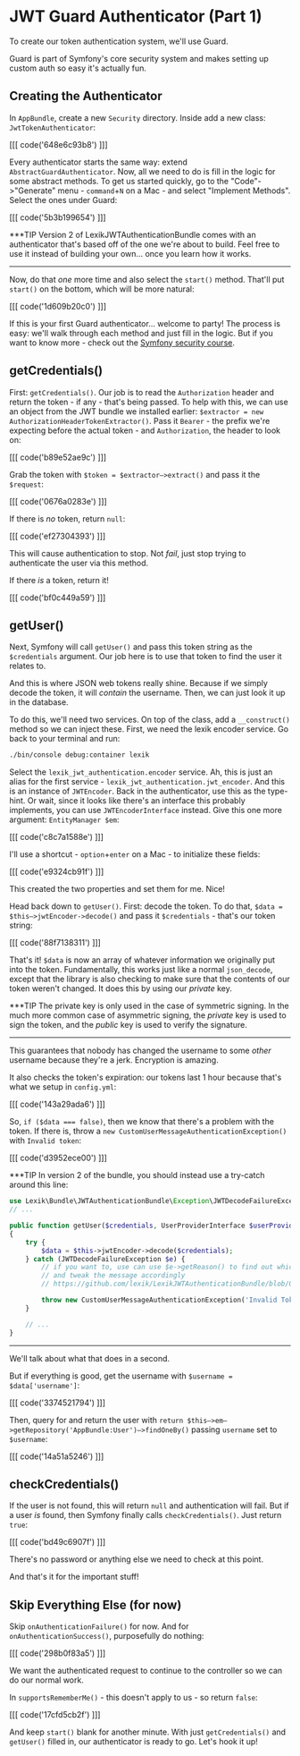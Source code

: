 # JWT Guard Authenticator (Part 1)

To create our token authentication system, we'll use Guard.

Guard is part of Symfony's core security system and makes setting up custom auth
so easy it's actually fun.

## Creating the Authenticator

In `AppBundle`, create a new `Security` directory. Inside add a new class: `JwtTokenAuthenticator`:

[[[ code('648e6c93b8') ]]]

Every authenticator starts the same way: extend `AbstractGuardAuthenticator`. Now,
all we need to do is fill in the logic for some abstract methods. To get us started
quickly, go to the "Code"->"Generate" menu - `command`+`N` on a Mac - and select
"Implement Methods". Select the ones under Guard:

[[[ code('5b3b199654') ]]]

***TIP
Version 2 of LexikJWTAuthenticationBundle comes with an authenticator that's
based off of the one we're about to build. Feel free to use it instead of
building your own... once you learn how it works.
***

Now, do that *one* more time and also select the `start()` method. That'll put `start()`
on the bottom, which will be more natural:

[[[ code('1d609b20c0') ]]]

If this is your first Guard authenticator... welcome to party! The process is easy:
we'll walk through each method and just fill in the logic. But if you want to know
more - check out the [Symfony security course][1].

## getCredentials()

First: `getCredentials()`. Our job is to read the `Authorization` header and return
the token - if any - that's being passed. To help with this, we can use an object
from the JWT bundle we installed earlier: `$extractor = new AuthorizationHeaderTokenExtractor()`.
Pass it `Bearer` - the prefix we're expecting before the actual token - and `Authorization`,
the header to look on:

[[[ code('b89e52ae9c') ]]]

Grab the token with `$token = $extractor–>extract()` and pass it the `$request`:

[[[ code('0676a0283e') ]]]

If there is *no* token, return `null`:

[[[ code('ef27304393') ]]]

This will cause authentication to stop. Not *fail*, just stop trying to authenticate
the user via this method.

If there *is* a token, return it!

[[[ code('bf0c449a59') ]]]

## getUser()

Next, Symfony will call `getUser()` and pass this token string as the `$credentials`
argument. Our job here is to use that token to find the user it relates to.

And this is where JSON web tokens really shine. Because if we simply decode the token, it
will *contain* the username. Then, we can just look it up in the database.

To do this, we'll need two services. On top of the class, add a `__construct()`
method so we can inject these. First, we need the lexik encoder service. Go back
to your terminal and run:

```bash
./bin/console debug:container lexik
```

Select the `lexik_jwt_authentication.encoder` service. Ah, this is just an alias
for the first service - `lexik_jwt_authentication.jwt_encoder`. And this is an instance
of `JWTEncoder`. Back in the authenticator, use this as the type-hint. Or wait,
since it looks like there's an interface this probably implements, you can use
`JWTEncoderInterface` instead. Give this one more argument: `EntityManager $em`:

[[[ code('c8c7a1588e') ]]]

I'll use a shortcut - `option`+`enter` on a Mac - to initialize these fields:

[[[ code('e9324cb91f') ]]]

This created the two properties and set them for me. Nice!

Head back down to `getUser()`. First: decode the token. To do that,
`$data = $this–>jwtEncoder->decode()` and pass it `$credentials` - that's our token
string:

[[[ code('88f7138311') ]]]

That's it! `$data` is now an array of whatever information we originally put into
the token. Fundamentally, this works just like a normal `json_decode`, except that
the library is also checking to make sure that the contents of our token weren't
changed. It does this by using our *private* key.

***TIP
The private key is only used in the case of symmetric signing. In the much more common
case of asymmetric signing, the *private* key is used to sign the token, and the
*public* key is used to verify the signature.
***

This guarantees that nobody has changed the username to some *other* username
because they're a jerk. Encryption is amazing.

It also checks the token's expiration: our tokens last 1 hour because that's what we
setup in `config.yml`:

[[[ code('143a29ada6') ]]]

So, `if ($data === false)`, then we know that there's a problem with the token. If
there is, throw a `new CustomUserMessageAuthenticationException()` with `Invalid token`:

[[[ code('d3952ece00') ]]]

***TIP
In version 2 of the bundle, you should instead use a try-catch around this line:

```php
use Lexik\Bundle\JWTAuthenticationBundle\Exception\JWTDecodeFailureException;
// ...

public function getUser($credentials, UserProviderInterface $userProvider)
{
    try {
        $data = $this->jwtEncoder->decode($credentials);
    } catch (JWTDecodeFailureException $e) {
        // if you want to, use can use $e->getReason() to find out which of the 3 possible things went wrong
        // and tweak the message accordingly
        // https://github.com/lexik/LexikJWTAuthenticationBundle/blob/05e15967f4dab94c8a75b275692d928a2fbf6d18/Exception/JWTDecodeFailureException.php

        throw new CustomUserMessageAuthenticationException('Invalid Token');
    }

    // ...
}
```
***

We'll talk about what that does in a second.

But if everything is good, get the username with `$username = $data['username']`:

[[[ code('3374521794') ]]]

Then, query for and return the user with
`return $this–>em–>getRepository('AppBundle:User')–>findOneBy()` passing
`username` set to `$username`:

[[[ code('14a51a5246') ]]]

## checkCredentials()

If the user is not found, this will return `null` and authentication will fail. But
if a user *is* found, then Symfony finally calls `checkCredentials()`. Just return
`true`:

[[[ code('bd49c6907f') ]]]

There's no password or anything else we need to check at this point.

And that's it for the important stuff!

## Skip Everything Else (for now)

Skip `onAuthenticationFailure()` for now. And for `onAuthenticationSuccess()`,
purposefully do nothing:

[[[ code('298b0f83a5') ]]]

We want the authenticated request to continue to the controller so we can do
our normal work.

In `supportsRememberMe()` - this doesn't apply to us - so return `false`:

[[[ code('17cfd5cb2f') ]]]

And keep `start()` blank for another minute. With just `getCredentials()` and `getUser()`
filled in, our authenticator is ready to go. Let's hook it up!


[1]: https://knpuniversity.com/screencast/symfony-security
